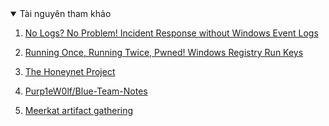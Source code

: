 <details open>
  <summary>Tài nguyên tham khảo</summary>

1. [No Logs? No Problem! Incident Response without Windows Event Logs](https://labs.jumpsec.com/no-logs-no-problem-incident-response-without-windows-event-logs/)

2. [Running Once, Running Twice, Pwned! Windows Registry Run Keys](https://labs.jumpsec.com/running-once-running-twice-pwned-windows-registry-run-keys/)

3. [The Honeynet Project](https://www.honeynet.org/challenges/)

4. [Purp1eW0lf/Blue-Team-Notes](https://github.com/Purp1eW0lf/Blue-Team-Notes)

5. [Meerkat artifact gathering](https://github.com/TonyPhipps/Meerkat)
</details>
